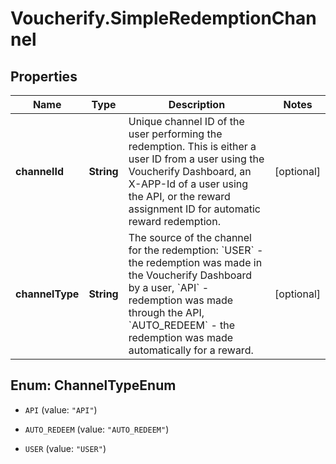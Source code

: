 # Voucherify.SimpleRedemptionChannel

## Properties

Name | Type | Description | Notes
------------ | ------------- | ------------- | -------------
**channelId** | **String** | Unique channel ID of the user performing the redemption. This is either a user ID from a user using the Voucherify Dashboard, an X-APP-Id of a user using the API, or the reward assignment ID for automatic reward redemption. | [optional] 
**channelType** | **String** | The source of the channel for the redemption: &#x60;USER&#x60; - the redemption was made in the Voucherify Dashboard by a user,  &#x60;API&#x60; - redemption was made through the API, &#x60;AUTO_REDEEM&#x60; - the redemption was made automatically for a reward. | [optional] 



## Enum: ChannelTypeEnum


* `API` (value: `"API"`)

* `AUTO_REDEEM` (value: `"AUTO_REDEEM"`)

* `USER` (value: `"USER"`)




